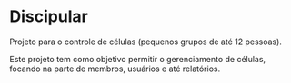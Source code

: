 Discipular
==========

Projeto para o controle de células (pequenos grupos de até 12 pessoas). 

Este projeto tem como objetivo permitir o gerenciamento de células, focando na parte de membros, usuários e até relatórios.
